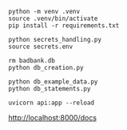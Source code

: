 ```
python -m venv .venv
source .venv/bin/activate
pip install -r requirements.txt

python secrets_handling.py 
source secrets.env

rm badbank.db
python db_creation.py

python db_example_data.py
python db_statements.py

uvicorn api:app --reload
```

[http://localhost:8000/docs](http://localhost:8000/docs)
